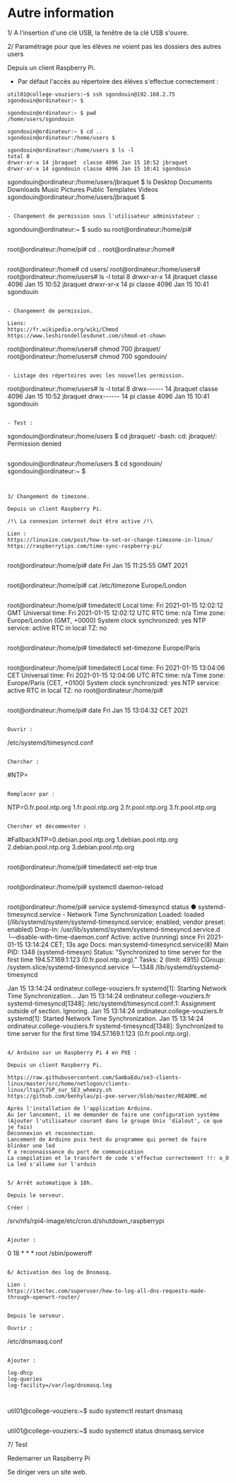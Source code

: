 Autre information
=================


1/ A l'insertion d'une clé USB, la fenêtre de la clé USB s'ouvre.


2/ Paramétrage pour que les élèves ne voient pas les dossiers des autres users

Depuis un client Raspberry Pi.

- Par défaut l'accès au répertoire des éléves s'effectue correctement :

```
util01@college-vouziers:~$ ssh sgondouin@192.168.2.75
sgondouin@ordinateur:~ $ 
```

```
sgondouin@ordinateur:~ $ pwd
/home/users/sgondouin
```

```
sgondouin@ordinateur:~ $ cd ..
sgondouin@ordinateur:/home/users $
```

```
sgondouin@ordinateur:/home/users $ ls -l
total 8
drwxr-xr-x 14 jbraquet  classe 4096 Jan 15 10:52 jbraquet
drwxr-xr-x 14 sgondouin classe 4096 Jan 15 10:41 sgondouin
```

sgondouin@ordinateur:/home/users/jbraquet $ ls
Desktop  Documents  Downloads  Music  Pictures  Public  Templates  Videos
sgondouin@ordinateur:/home/users/jbraquet $ 
```

- Changement de permission sous l'utilisateur administateur : 

```
sgondouin@ordinateur:~ $ sudo su
root@ordinateur:/home/pi# 
```

```
root@ordinateur:/home/pi# cd ..
root@ordinateur:/home# 
```

```
root@ordinateur:/home# cd users/
root@ordinateur:/home/users# 
root@ordinateur:/home/users# ls -l
total 8
drwxr-xr-x 14 jbraquet classe 4096 Jan 15 10:52 jbraquet
drwxr-xr-x 14 pi       classe 4096 Jan 15 10:41 sgondouin
```

- Changement de permission.

Liens: 
https://fr.wikipedia.org/wiki/Chmod
https://www.leshirondellesdunet.com/chmod-et-chown

```
root@ordinateur:/home/users# chmod 700 jbraquet/
root@ordinateur:/home/users# chmod 700 sgondouin/
```

- Listage des répertoires avec les nouvelles permission.

```
root@ordinateur:/home/users# ls -l
total 8
drwx------ 14 jbraquet classe 4096 Jan 15 10:52 jbraquet
drwx------ 14 pi       classe 4096 Jan 15 10:41 sgondouin
```

- Test : 

```
sgondouin@ordinateur:/home/users $ cd jbraquet/
-bash: cd: jbraquet/: Permission denied
```

```
sgondouin@ordinateur:/home/users $ cd sgondouin/
sgondouin@ordinateur:~ $ 
```


3/ Changement de timezone.

Depuis un client Raspberry Pi.

/!\ La connexion internet doit être active /!\

Lien :
https://linuxize.com/post/how-to-set-or-change-timezone-in-linux/
https://raspberrytips.com/time-sync-raspberry-pi/


```
root@ordinateur:/home/pi# date
Fri Jan 15 11:25:55 GMT 2021
```

```
root@ordinateur:/home/pi# cat /etc/timezone 
Europe/London
```

```
root@ordinateur:/home/pi# timedatectl 
               Local time: Fri 2021-01-15 12:02:12 GMT
           Universal time: Fri 2021-01-15 12:02:12 UTC
                 RTC time: n/a
                Time zone: Europe/London (GMT, +0000)
System clock synchronized: yes
              NTP service: active
          RTC in local TZ: no
```

```
root@ordinateur:/home/pi# timedatectl set-timezone Europe/Paris
```

```
root@ordinateur:/home/pi# timedatectl
               Local time: Fri 2021-01-15 13:04:06 CET
           Universal time: Fri 2021-01-15 12:04:06 UTC
                 RTC time: n/a
                Time zone: Europe/Paris (CET, +0100)
System clock synchronized: yes
              NTP service: active
          RTC in local TZ: no
root@ordinateur:/home/pi# 
```

```
root@ordinateur:/home/pi# date
Fri Jan 15 13:04:32 CET 2021
```

Ouvrir : 
```
/etc/systemd/timesyncd.conf
```

Chercher :

```
#NTP=
```

Remplacer par : 

```
NTP=0.fr.pool.ntp.org 1.fr.pool.ntp.org 2.fr.pool.ntp.org 3.fr.pool.ntp.org
```

Chercher et décommenter : 

```
#FallbackNTP=0.debian.pool.ntp.org 1.debian.pool.ntp.org 2.debian.pool.ntp.org 3.debian.pool.ntp.org
```

```
root@ordinateur:/home/pi# timedatectl set-ntp true
```

```
root@ordinateur:/home/pi# systemctl daemon-reload
```

```
root@ordinateur:/home/pi# service systemd-timesyncd status
● systemd-timesyncd.service - Network Time Synchronization
   Loaded: loaded (/lib/systemd/system/systemd-timesyncd.service; enabled; vendor preset: enabled)
  Drop-In: /usr/lib/systemd/system/systemd-timesyncd.service.d
           └─disable-with-time-daemon.conf
   Active: active (running) since Fri 2021-01-15 13:14:24 CET; 13s ago
     Docs: man:systemd-timesyncd.service(8)
 Main PID: 1348 (systemd-timesyn)
   Status: "Synchronized to time server for the first time 194.57.169.1:123 (0.fr.pool.ntp.org)."
    Tasks: 2 (limit: 4915)
   CGroup: /system.slice/systemd-timesyncd.service
           └─1348 /lib/systemd/systemd-timesyncd

Jan 15 13:14:24 ordinateur.college-vouziers.fr systemd[1]: Starting Network Time Synchronization...
Jan 15 13:14:24 ordinateur.college-vouziers.fr systemd-timesyncd[1348]: /etc/systemd/timesyncd.conf:1: Assignment outside of section. Ignoring.
Jan 15 13:14:24 ordinateur.college-vouziers.fr systemd[1]: Started Network Time Synchronization.
Jan 15 13:14:24 ordinateur.college-vouziers.fr systemd-timesyncd[1348]: Synchronized to time server for the first time 194.57.169.1:123 (0.fr.pool.ntp.org).
```

4/ Arduino sur un Raspberry Pi 4 en PXE : 

Depuis un client Raspberry Pi.

https://raw.githubusercontent.com/SambaEdu/se3-clients-linux/master/src/home/netlogon/clients-linux/ltsp/LTSP_sur_SE3_wheezy.sh
https://github.com/benhylau/pi-pxe-server/blob/master/README.md

Après l'installation de l'application Arduino.
Au 1er lancement, il me demander de faire une configuration système
(Ajouter l'utilisateur courant dans le groupe Unix 'dialout', ce que
je fais)
Déconnexion et reconnection.
Lancement de Arduino puis test du programme qui permet de faire blinker une led
Y a reconnaissance du port de communication
La compilation et le transfert de code s'effectue correctement !!: o_O
La led s'allume sur l'arduin


5/ Arrêt automatique à 18h.

Depuis le serveur.

Créer : 

```
/srv/nfs/rpi4-image/etc/cron.d/shutdown_raspberrypi
```

Ajouter : 

```
0 18 * * * root /sbin/poweroff
```

6/ Activation des log de Dnsmasq.

Lien : 
https://itectec.com/superuser/how-to-log-all-dns-requests-made-through-openwrt-router/


Depuis le serveur.

Ouvrir : 

```
/etc/dnsmasq.conf
```

Ajouter : 

```
    log-dhcp
    log-queries
    log-facility=/var/log/dnsmasq.log
```
    

```
util01@college-vouziers:~$ sudo systemctl restart dnsmasq
```

```
util01@college-vouziers:~$ sudo systemctl status dnsmasq.service


7/ Test

Redemarrer un Raspberry Pi

Se diriger vers un site web.



